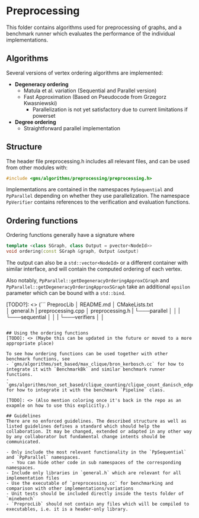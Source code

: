# Preprocessing
This folder contains algorithms used for preprocessing of graphs, and a benchmark runner which evaluates the performance of the individual implementations.

## Algorithms
Several versions of vertex ordering algorithms are implemented:

[TODO]: <> (We should directly link this list with the names of the algorithms in question.)

- **Degeneracy ordering**
  - Matula et al. variation (Sequential and Parallel version)
  - Fast Approximation (Based on Pseudocode from Grzegorz Kwasniewski)
    - Parallelization is not yet satisfactory due to current limitations if powerset
- **Degree ordering**
  - Straightforward parallel implementation

## Structure
The header file preprocessing.h includes all relevant files, and can be used from other modules with:
```cpp
#include <gms/algorithms/preprocessing/preprocessing.h>
```

Implementations are contained in the namespaces `PpSequential` and `PpParallel` depending on whether they use parallelization.
The namespace `PpVerifier` contains references to the verification and evaluation functions.

## Ordering functions
Ordering functions generally have a signature where

```cpp
template <class SGraph, class Output = pvector<NodeId>>
void ordering(const SGraph &graph, Output &output)
```

[TODO]: <> ("Direction" of the ordering)

The output can also be a `std::vector<NodeId>` or a different container with similar interface, and will contain the computed ordering of each vertex.

[TODO]: <> (And currently they also return a vector by value)
Also notably, `PpParallel::getDegeneracyOrderingApproxCGraph` and `PpParallel::getDegeneracyOrderingApproxSGraph` take an additional `epsilon` parameter which can be bound with a `std::bind`. 

[TODO?]: <> (```
PreprocLib
│   README.md
│   CMakeLists.txt    
│   general.h
|   preprocessing.cpp
│   preprocessing.h
|
└───parallel
│   │   <Implementation files as headers>
|
└───sequential
│   │   <Implementation files as headers>
|
└───verifiers
│   │   <Implementation files as headers>
```)

## Using the ordering functions
[TODO]: <> (Maybe this can be updated in the future or moved to a more appropriate place)

To see how ordering functions can be used together with other benchmark functions, see
- `gms/algorithms/set_based/max_clique/bron_kerbosch.cc` for how to integrate it with `BenchmarkBk` and similar benchmark runner functions.
- `gms/algorithms/non_set_based/clique_counting/clique_count_danisch_edgeParallel.cc` for how to integrate it with the benchmark `Pipeline` class.

[TODO]: <> (Also mention coloring once it's back in the repo as an exapmle on how to use this explicitly.)

## Guidelines
There are no enforced guidelines. The described structure as well as listed guidelines defines a standard which should help the collaboration. It may be changed, extended or adapted in any other way by any collaborator but fundamental change intents should be communicated.

- Only include the most relevant functionality in the `PpSequential` and `PpParallel` namespaces.
  - You can hide other code in sub namespaces of the corresponding namespaces.
- Include only libraries in `general.h` which are relevant for all implementation files
- Use the executable of `preprocessing.cc` for benchmarking and comparison with other implementations/variations
- Unit tests should be included directly inside the tests folder of `minebench`
- `PreprocLib` should not contain any files which will be compiled to executables, i.e. it is a header-only library.